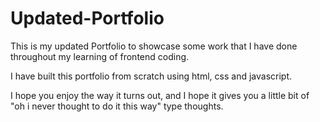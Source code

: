 # Updated-Portfolio
<p> This is my updated Portfolio to showcase some work that I have done throughout my learning of frontend coding. </p>
<p> I have built this portfolio from scratch using html, css and javascript. </p>
<p> I hope you enjoy the way it turns out, and I hope it gives you a little bit of "oh i never thought to do it this way" type thoughts. </p>
